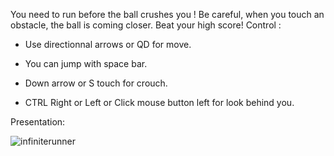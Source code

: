 You need to run before the ball crushes you ! Be careful, when you touch an obstacle, the ball is coming closer.
Beat your high score!
Control : 

- Use directionnal arrows or QD for move. 

- You can jump with space bar.

- Down arrow or S touch for crouch.

- CTRL Right or Left or Click mouse button left for look behind you.

Presentation: 

![infiniterunner](https://github.com/user-attachments/assets/3dee47bf-ca63-4872-b277-9b7e55b4c524)
